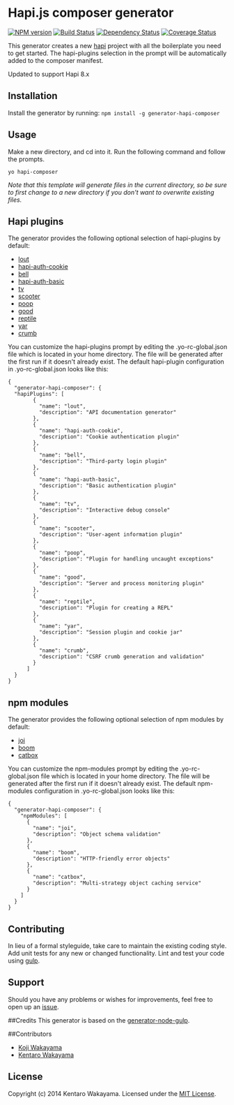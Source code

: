 # Hapi.js composer generator
[![NPM version][npm-image]][npm-url] [![Build Status][travis-image]][travis-url] [![Dependency Status][daviddm-url]][daviddm-image] [![Coverage Status][coveralls-image]][coveralls-url]

This generator creates a new [hapi](http://hapijs.com/) project with all the boilerplate you need to get started. The hapi-plugins selection in the prompt will be automatically added to the composer manifest.

Updated to support Hapi 8.x

## Installation

Install the generator by running: `npm install -g generator-hapi-composer`


## Usage

Make a new directory, and cd into it.
Run the following command and follow the prompts.

```
yo hapi-composer
```

_Note that this template will generate files in the current directory, so be sure to first change to a new directory if you don't want to overwrite existing files._

## Hapi plugins
The generator provides the following optional selection of hapi-plugins by default:

- [lout](https://github.com/spumko/lout)
- [hapi-auth-cookie](https://github.com/spumko/hapi-auth-cookie)
- [bell](https://github.com/spumko/bell)
- [hapi-auth-basic](https://github.com/spumko/hapi-auth-basic)
- [tv](https://github.com/spumko/tv)
- [scooter](https://github.com/spumko/scooter)
- [poop](https://github.com/spumko/poop)
- [good](https://github.com/spumko/good)
- [reptile](https://github.com/spumko/reptile)
- [yar](https://github.com/spumko/yar)
- [crumb](https://github.com/spumko/crumb)

You can customize the hapi-plugins prompt by editing the .yo-rc-global.json file which is located in your home directory. The file will be generated after the first run if it doesn't already exist. The default hapi-plugin configuration in .yo-rc-global.json looks like this:

```
{
  "generator-hapi-composer": {
  "hapiPlugins": [
        {
          "name": "lout",
          "description": "API documentation generator"
        },
        {
          "name": "hapi-auth-cookie",
          "description": "Cookie authentication plugin"
        },
        {
          "name": "bell",
          "description": "Third-party login plugin"
        },
        {
          "name": "hapi-auth-basic",
          "description": "Basic authentication plugin"
        },
        {
          "name": "tv",
          "description": "Interactive debug console"
        },
        {
          "name": "scooter",
          "description": "User-agent information plugin"
        },
        {
          "name": "poop",
          "description": "Plugin for handling uncaught exceptions"
        },
        {
          "name": "good",
          "description": "Server and process monitoring plugin"
        },
        {
          "name": "reptile",
          "description": "Plugin for creating a REPL"
        },
        {
          "name": "yar",
          "description": "Session plugin and cookie jar"
        },
        {
          "name": "crumb",
          "description": "CSRF crumb generation and validation"
        }
      ]
  }
}
```

## npm modules
The generator provides the following optional selection of npm modules by default:

- [joi](https://github.com/spumko/joi)
- [boom](https://github.com/spumko/boom)
- [catbox](https://github.com/spumko/catbox)

You can customize the npm-modules prompt by editing the .yo-rc-global.json file which is located in your home directory. The file will be generated after the first run if it doesn't already exist. The default npm-modules configuration in .yo-rc-global.json looks like this:

```
{
  "generator-hapi-composer": {
    "npmModules": [
      {
        "name": "joi",
        "description": "Object schema validation"
      },
      {
        "name": "boom",
        "description": "HTTP-friendly error objects"
      },
      {
        "name": "catbox",
        "description": "Multi-strategy object caching service"
      }
    ]
  }
}
```

## Contributing

In lieu of a formal styleguide, take care to maintain the existing coding style. Add unit tests for any new or changed functionality. Lint and test your code using [gulp](http://gulpjs.com/).

## Support

Should you have any problems or wishes for improvements, feel free to open up an [issue](https://github.com/wakayama-io/generator-hapi-composer/issues).

##Credits
This generator is based on the [generator-node-gulp](https://github.com/stefanbuck/generator-node-gulp).

##Contributors
- [Koji Wakayama](https://github.com/kojiwakayama)
- [Kentaro Wakayama](https://github.com/kwakayama)

## License

Copyright (c) 2014 Kentaro Wakayama. Licensed under the [MIT License](http://en.wikipedia.org/wiki/MIT_License).

[npm-url]: https://npmjs.org/package/generator-hapi-composer
[npm-image]: https://badge.fury.io/js/generator-hapi-composer.svg
[travis-url]: https://travis-ci.org/wakayama-io/generator-hapi-composer
[travis-image]: https://travis-ci.org/wakayama-io/generator-hapi-composer.svg?branch=master
[daviddm-url]: https://david-dm.org/wakayama-io/generator-hapi-composer.svg?theme=shields.io
[daviddm-image]: https://david-dm.org/wakayama-io/generator-hapi-composer
[coveralls-url]: https://coveralls.io/r/wakayama-io/generator-hapi-composer
[coveralls-image]: https://coveralls.io/repos/wakayama-io/generator-hapi-composer/badge.png
